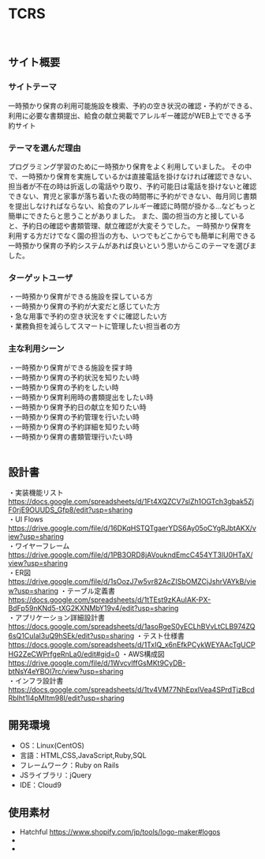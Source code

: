 # TCRS
​
## サイト概要
### サイトテーマ
一時預かり保育の利用可能施設を検索、予約の空き状況の確認・予約ができる、利用に必要な書類提出、給食の献立掲載でアレルギー確認がWEB上でできる予約サイト
​
### テーマを選んだ理由
プログラミング学習のために一時預かり保育をよく利用していました。
その中で、一時預かり保育を実施しているかは直接電話を掛けなければ確認できない、担当者が不在の時は折返しの電話やり取り、予約可能日は電話を掛けないと確認できない、育児と家事が落ち着いた夜の時間帯に予約ができない、毎月同じ書類を提出しなければならない、給食のアレルギー確認に時間が掛かる…などもっと簡単にできたらと思うことがありました。
また、園の担当の方と接していると、予約日の確認や書類管理、献立確認が大変そうでした。
一時預かり保育を利用する方だけでなく園の担当の方も、いつでもどこからでも簡単に利用できる一時預かり保育の予約システムがあれば良いという思いからこのテーマを選びました。

### ターゲットユーザ
・一時預かり保育ができる施設を探している方  
・一時預かり保育の予約が大変だと感じていた方  
・急な用事で予約の空き状況をすぐに確認したい方  
・業務負担を減らしてスマートに管理したい担当者の方  

### 主な利用シーン
・一時預かり保育ができる施設を探す時  
・一時預かり保育の予約状況を知りたい時  
・一時預かり保育の予約をしたい時  
・一時預かり保育利用時の書類提出をしたい時  
・一時預かり保育予約日の献立を知りたい時  
・一時預かり保育の予約管理を行いたい時  
・一時預かり保育の予約詳細を知りたい時  
・一時預かり保育の書類管理行いたい時  
​
## 設計書
・実装機能リスト  https://docs.google.com/spreadsheets/d/1Ft4XQZCV7slZh1OGTch3gbak5ZjF0rjE9OUUDS_Gfp8/edit?usp=sharing  
・UI Flows  https://drive.google.com/file/d/16DKqHSTQTgaerYDS6Ay05oCYgRJbtAKX/view?usp=sharing  
・ワイヤーフレーム  https://drive.google.com/file/d/1PB3ORD8jAVoukndEmcC454YT3lU0HTaX/view?usp=sharing  
・ER図  https://drive.google.com/file/d/1sOozJ7w5vr82AcZISbOMZCjJshrVAYkB/view?usp=sharing 
・テーブル定義書  https://docs.google.com/spreadsheets/d/1tTEst9zKAuIAK-PX-BdFp59nKNd5-tXG2KXNMbY19v4/edit?usp=sharing  
・アプリケーション詳細設計書  https://docs.google.com/spreadsheets/d/1asoRgeS0yECLhBVvLtCLB974ZQ6sQ1CuIal3uQ9hSEk/edit?usp=sharing 
・テスト仕様書  https://docs.google.com/spreadsheets/d/1TxIQ_x6nEfkPCykWEYAAcTgUCPHG2ZeCWPrfgeRnLa0/edit#gid=0 
・AWS構成図  https://drive.google.com/file/d/1WvcvlffGsMKt9CyDB-btNsY4eYBOI7rc/view?usp=sharing  
・インフラ設計書  https://docs.google.com/spreadsheets/d/1tv4VM77NhEpxlVea4SPrdTjzBcdRbIht1I4pMItm98I/edit?usp=sharing

## 開発環境
- OS：Linux(CentOS)
- 言語：HTML,CSS,JavaScript,Ruby,SQL
- フレームワーク：Ruby on Rails
- JSライブラリ：jQuery
- IDE：Cloud9
​
## 使用素材
- Hatchful  https://www.shopify.com/jp/tools/logo-maker#logos
-
-